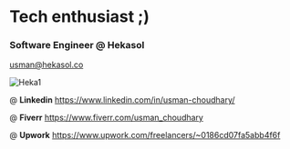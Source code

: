 # Tech enthusiast ;)

### Software Engineer @ Hekasol
usman@hekasol.co

![Heka1](https://user-images.githubusercontent.com/45047731/182907862-930badf3-ba32-4df8-a236-e26adf8fb4aa.png)

@ __Linkedin__ https://www.linkedin.com/in/usman-choudhary/

@ __Fiverr__ https://www.fiverr.com/usman_choudhary

@ __Upwork__ https://www.upwork.com/freelancers/~0186cd07fa5abb4f6f

